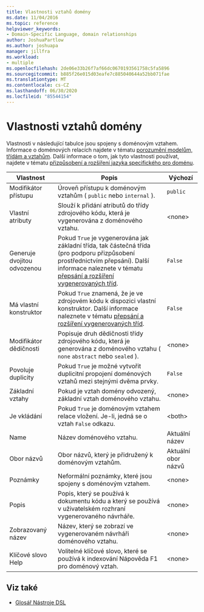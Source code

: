 ```yaml
---
title: Vlastnosti vztahů domény
ms.date: 11/04/2016
ms.topic: reference
helpviewer_keywords:
- Domain-Specific Language, domain relationships
author: JoshuaPartlow
ms.author: joshuapa
manager: jillfra
ms.workload:
- multiple
ms.openlocfilehash: 2de06e33b26f7af66dc0670193561758c5fa5896
ms.sourcegitcommit: b885f26e015d03eafe7c885040644a52bb071fae
ms.translationtype: MT
ms.contentlocale: cs-CZ
ms.lasthandoff: 06/30/2020
ms.locfileid: "85544154"
---
```

# <a name="properties-of-domain-relationships"></a>Vlastnosti vztahů domény
Vlastnosti v následující tabulce jsou spojeny s doménovým vztahem. Informace o doménových relacích najdete v tématu [porozumění modelům, třídám a vztahům](../modeling/understanding-models-classes-and-relationships.md). Další informace o tom, jak tyto vlastnosti používat, najdete v tématu [přizpůsobení a rozšíření jazyka specifického pro doménu](../modeling/customizing-and-extending-a-domain-specific-language.md).

|Vlastnost|Popis|Výchozí|
|-|-|-|
|Modifikátor přístupu|Úroveň přístupu k doménovým vztahům ( `public` nebo `internal` ).|`public`|
|Vlastní atributy|Slouží k přidání atributů do třídy zdrojového kódu, která je vygenerována z doménového vztahu.|\<none>|
|Generuje dvojitou odvozenou|Pokud `True` je vygenerována jak základní třída, tak částečná třída (pro podporu přizpůsobení prostřednictvím přepsání). Další informace naleznete v tématu [přepsání a rozšíření vygenerovaných tříd](../modeling/overriding-and-extending-the-generated-classes.md).|`False`|
|Má vlastní konstruktor|Pokud `True` znamená, že je ve zdrojovém kódu k dispozici vlastní konstruktor. Další informace naleznete v tématu [přepsání a rozšíření vygenerovaných tříd](../modeling/overriding-and-extending-the-generated-classes.md).|`False`|
|Modifikátor dědičnosti|Popisuje druh dědičnosti třídy zdrojového kódu, která je generována z doménového vztahu ( `none` `abstract` nebo `sealed` ).|\<none>|
|Povoluje duplicity|Pokud `True` je možné vytvořit duplicitní propojení doménových vztahů mezi stejnými dvěma prvky.|`False`|
|Základní vztahy|Pokud je vztah domény odvozený, základní vztah doménového vztahu.|\<none>|
|Je vkládání|Pokud `True` je doménovým vztahem relace vložení. Je-li, jedná se o vztah `False` odkazu.|\<both>|
|Name|Název doménového vztahu.|Aktuální název|
|Obor názvů|Obor názvů, který je přidružený k doménovým vztahům.|Aktuální obor názvů|
|Poznámky|Neformální poznámky, které jsou spojeny s doménovým vztahem.|\<none>|
|Popis|Popis, který se používá k dokumentu kódu a který se používá v uživatelském rozhraní vygenerovaného návrháře.|\<none>|
|Zobrazovaný název|Název, který se zobrazí ve vygenerovaném návrháři doménového vztahu.|\<none>|
|Klíčové slovo Help|Volitelné klíčové slovo, které se používá k indexování Nápověda F1 pro doménový vztah.|\<none>|

## <a name="see-also"></a>Viz také

- [Glosář Nástroje DSL](https://msdn.microsoft.com/ca5e84cb-a315-465c-be24-76aa3df276aa)